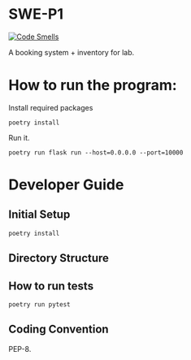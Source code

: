 # SWE-P1

[![Code Smells](https://sonarcloud.io/api/project_badges/measure?project=piti118_SWE-P1&metric=code_smells)](https://sonarcloud.io/summary/new_code?id=piti118_SWE-P1)

A booking system + inventory for lab.

# How to run the program:
Install required packages
```
poetry install
```
Run it.
```
poetry run flask run --host=0.0.0.0 --port=10000
```

# Developer Guide

## Initial Setup
```
poetry install
```
## Directory Structure

## How to run tests
```
poetry run pytest
```

## Coding Convention
PEP-8.
